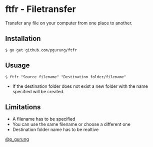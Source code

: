 # ftfr - Filetransfer

Transfer any file on your computer from one place to another.

## Installation

`$ go get github.com/pgurung/ftfr`

## Usuage

`$ ftfr "Source filename" "Destination folder/filename"`

* If the destination folder does not exist a new folder with the name specified will be created.

## Limitations

* A filename has to be specified
* You can use the same filename or choose a different one
* Destination folder name has to be realtive

[@p_gurung](https://twitter.com/p_gurung)
